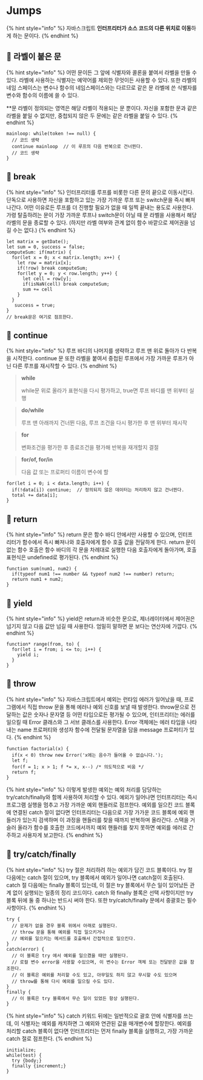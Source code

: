 # Jumps

{% hint style="info" %}
자바스크립트 **인터프리터가 소스 코드의 다른 위치로 이동**하게 하는 문이다.
{% endhint %}

## 🐇 라벨이 붙은 문

{% hint style="info" %}
어떤 문이든 그 앞에 식별자와 콜론을 붙여서 라벨을 만들 수 있다. 라벨에 사용하는 식별자는 예약어를 제외한 무엇이든 사용할 수 있다. 또한 라벨의 네임 스페이스는 변수나 함수의 네임스페이스와는 다르므로 같은 문 라벨에 쓴 식별자를 변수와 함수의 이름에 쓸 수 있다.

\*\*문 라벨이 정의되는 영역은 해당 라벨이 적용되는 문 뿐이다. 자신을 포함한 문과 같은 라벨을 붙일 수 없지만, 중첩되지 않은 두 문에는 같은 라벨을 붙일 수 있다.
{% endhint %}

```
mainloop: while(token !== null) {
  // 코드 생략
  continue mainloop  // 이 루프의 다음 반복으로 건너뛴다.
  // 코드 생략
}
```

## 🐇 break

{% hint style="info" %}
인터프리터를 루프를 비롯한 다른 문의 끝으로 이동시킨다. 단독으로 사용하면 자신을 포함하고 있는 가장 가까운 루프 또는 switch문을 즉시 빠져나간다. 어떤 이유로든 루프를 더 진행할 필요가 없을 때 일찍 끝내는 용도로 사용한다. 가령 탈출하려는 문이 가장 가까운 루프나 switch문이 아닐 때 문 라벨을 사용해서 해당 라벨의 문을 종료할 수 있다. (하지만 라벨 여부와 관계 없이 함수 바깥으로 제어권을 넘길 수는 없다.)
{% endhint %}

```
let matrix = getDate();
let sum = 0, success = false;
computeSum: if(matrix) {
  for(let x = 0; x < matrix.length; x++) {
    let row = matrix[x];
    if(!row) break computeSum;
    for(let y = 0; y < row.length; y++) {
      let cell = row[y];
      if(isNaN(cell) break computeSum;
      sum += cell
    }
  }
   success = true;
}
// break문은 여기로 점프한다.
```

## 🐇 continue

{% hint style="info" %}
루프 바디의 나머지를 생략하고 루프 맨 위로 돌아가 다 반복을 시작한다. continue 문 또한 라벨을 붙여서 중첩된 루프에서 가장 가까운 루프가 아닌 다른 루프를 재시작할 수 있다.
{% endhint %}

> **while**
>
> while문 위로 올라가 표현식을 다시 평가하고, true면 루프 바디를 맨 위부터 실행

> **do/while**
>
> 루프 맨 아래까지 건너뛴 다음, 루프 조건을 다시 평가한 후 맨 위부터 재시작

> **for**
>
> 변화조건을 평가한 후 종료조건을 평가해 반복을 재개할지 결절

> **for/of, for/in**
>
> 다음 값 또는 프로퍼티 이름이 변수에 할

```
for(let i = 0; i < data.length; i++) {
  if(!data[i]) continue;  // 정의되지 않은 데이터는 처리하지 않고 건너뛴다.
  total += data[i];
}
```

## 🐇 return

{% hint style="info" %}
return 문은 함수 바디 안에서만 사용할 수 있으며, 인터프리터가 함수에서 즉시 빠져나와 호출자에게 함수 호출 값을 전달하게 한다. return 문이 없는 함수 호출은 함수 바디의 각 문을 차례대로 실행한 다음 호출자에게 돌아가며, 호출 표현식은 undefined로 평가된다.
{% endhint %}

```
function sum(num1, num2) {
  if(typeof num1 !== number && typeof num2 !== number) return;
  return num1 + num2;
}
```

## 🐇 yield

{% hint style="info" %}
yield은 return과 비슷한 문으로, 제너레이터에서 제어권은 넘기지 않고 다음 값만 넘길 때 사용한다. 엄밀히 말하면 문 보다는 연산자에 가깝다.
{% endhint %}

```
function* range(from, to) {
  for(let i = from; i <= to; i++) {
    yield i;
  }
}
```

## 🐇 throw

{% hint style="info" %}
자바스크립트에서 예외는 런타임 에러가 일어났을 때, 프로그램에서 직접 throw 문을 통해 에러나 예외 신호를 보낼 때 발생한다. throw문으로 전달하는 값은 숫자나 문자열 등 어떤 타입으로든 평가될 수 있으며, 인터프리터는 에러를 일으킬 때 Error 클래스와 그 서브 클래스를 사용한다. Error 객체에는 에러 타입을 나타내는 name 프로퍼티와 생성자 함수에 전달될 문자열을 담을 message 프로퍼티가 있다.&#x20;
{% endhint %}

```
function factorial(x) {
  if(x < 0) throw new Error('x에는 음수가 들어올 수 없습니다.');
  let f;
  for(f = 1; x > 1; f *= x, x--) /* 의도적으로 비움 */
  return f;
}
```

{% hint style="info" %}
이렇게 발생한 예외는 예외 처리를 담당하는 try/catch/finally와 함께 사용하여 처리할 수 있다. 예외가 일어나면 인터프리터는 즉시 프로그램 실행을 멈추고 가장 가까운 예외 핸들러로 점프한다. 예외를 일으킨 코드 블록에 연결된 catch 절이 없다면 인터프리터는 다음으로 가장 가가운 코드 블록에 예외 핸들러가 있는지 검색하며 이 과정을 핸들러를 찾을 때까지 반복하며 올라간다. 스택을 거슬러 올라가 함수를 호출한 코드에서까지 예외 핸들러를 찾지 못하면 예외를 에러로 간주하고 사용자게 보고한다.
{% endhint %}

## 🐇 try/catch/finally

{% hint style="info" %}
try 절은 처리하려 하는 예외가 담긴 코드 블록이다. try 절 다음에는 catch 절이 있으며, try 블록에서 예외가 일어나면 catch절이 호출된다. catch 절 다음에는 finally 블록이 있는데, 이 절은 try 블록에서 무슨 일이 있어났든 관계 없이 실행되는 일종의 정리 코드이다. catch 와 finally 블록은 선택 사항이지만 try 블록 뒤에 둘 중 하나는 반드시 써야 한다. 또한 try/catch/finally 문에서 중괄호는 필수사항이다.
{% endhint %}

```
try {
  // 문제가 없을 경우 블록 위에서 아래로 실행된다.
  // throw 문을 통해 예외를 직접 일으키거나
  // 예외를 일으키는 메서드를 호출해서 간접적으로 일으킨다. 
}
catch(error) {
  // 이 블록은 try 에서 예외를 일으켰을 때만 실행된다.
  // 로컬 변수 error을 사용할 수있으며, 이 변수는 Error 객체 또는 전달받은 값을 참조한다.
  // 이 블록은 예외를 처리할 수도 있고, 아무일도 하지 않고 무시할 수도 있으며
  // throw를 통해 다시 예외를 일으킬 수도 있다.
}
finally {
  // 이 블록은 try 블록에서 무슨 일이 있었든 항상 실행된다.
}
```

{% hint style="info" %}
catch 키워드 뒤에는 일반적으로 괄호 안에 식별자를 쓰는데, 이 식별자는 예외를 캐치하면 그 예외와 연관된 값을 매개변수에 할장한다. 예외를 처리할 catch 블록이 없다면 인터프리터는 먼저 finally 블록을 실행하고, 가장 가까운 catch 절로 점프한다.
{% endhint %}

```
initialize;
while(test) {
  try {body;}
  finally {increment;}
}
```
